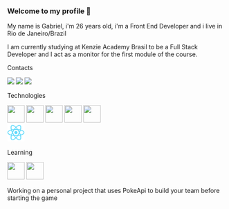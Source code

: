 ### Welcome to my profile 👋

My name is Gabriel, i'm 26 years old, i'm a Front End Developer and i live in Rio de Janeiro/Brazil 

I am currently studying at Kenzie Academy Brasil to be a Full Stack Developer and I act as a monitor for the first module of the course.

Contacts
<div>
<a href="https://www.linkedin.com/in/g-machado-porto" target="_blank"><img src="https://img.shields.io/badge/-LinkedIn-%230077B5?style=for-the-badge&logo=linkedin&logoColor=white" target="_blank"></a>   
<a href = "mailto:gmachadoporto@gmail.com"><img src="https://img.shields.io/badge/Gmail-D14836?style=for-the-badge&logo=gmail&logoColor=white" target="_blank"></a>
<a href="https://instagram.com/gmachadoporto" target="_blank"><img src="https://img.shields.io/badge/-Instagram-%23E4405F?style=for-the-badge&logo=instagram&logoColor=white" target="_blank"></a>
</div>

Technologies

<img src="https://cdn.jsdelivr.net/gh/devicons/devicon/icons/html5/html5-original-wordmark.svg"  width="40" height="40"/> <img src="https://cdn.jsdelivr.net/gh/devicons/devicon/icons/css3/css3-original-wordmark.svg"  width="40" height="40"/> <img src="https://cdn.jsdelivr.net/gh/devicons/devicon/icons/javascript/javascript-original.svg"  width="40" height="40"/> <img src="https://cdn.jsdelivr.net/gh/devicons/devicon/icons/typescript/typescript-original.svg"  width="40" height="40"/> <img src="https://cdn.jsdelivr.net/gh/devicons/devicon/icons/git/git-plain-wordmark.svg"  width="40" height="40"/>  
<img src="https://github.com/devicons/devicon/blob/v2.15.1/icons/react/react-original.svg"  width="40" height="40"/>      
           
Learning

<img src="https://cdn.jsdelivr.net/gh/devicons/devicon/icons/nodejs/nodejs-plain-wordmark.svg"  width="40" height="40"/> <img src="https://cdn.jsdelivr.net/gh/devicons/devicon/icons/linux/linux-original.svg" width="40" height="40"/>

Working on a personal project that uses PokeApi to build your team before starting the game
